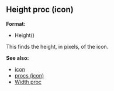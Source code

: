 ## Height proc (icon)

**Format:**
+   Height()


This finds the height, in pixels, of the icon.

**See also:**
+   [icon](/ref/icon.md) 
+   [procs (icon)](/ref/icon/proc.md) 
+   [Width proc](/ref/icon/proc/Width.md) <!-- -->